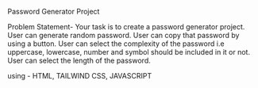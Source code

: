 Password Generator Project

Problem Statement- 
Your task is to create a password generator project.
User can generate random password.
User can copy that password by using a button.
User can select the complexity of the password i.e uppercase, lowercase, number and symbol should be
included in it or not.
User can select the length of the password.

using - HTML, TAILWIND CSS, JAVASCRIPT
